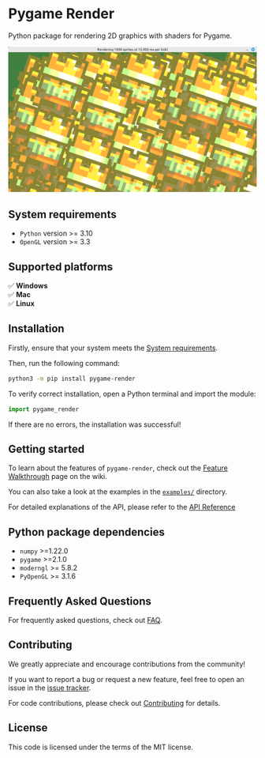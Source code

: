 # Pygame Render

Python package for rendering 2D graphics with shaders for Pygame.

![screenshot](screenshot.png)

## System requirements

- `Python` version >= 3.10
- `OpenGL` version >= 3.3

## Supported platforms

✅ **Windows**  
✅ **Mac**  
✅ **Linux**  

## Installation

Firstly, ensure that your system meets the [System requirements](#system-requirements).

Then, run the following command:

```sh
python3 -m pip install pygame-render
```

To verify correct installation, open a Python terminal and import the module:

```py
import pygame_render
```

If there are no errors, the installation was successful!

## Getting started

To learn about the features of `pygame-render`, check out the [Feature Walkthrough](https://github.com/MarkelZ/pygame_render/wiki/Feature-Walkthrough) page on the wiki.

You can also take a look at the examples in the [`examples/`](https://github.com/MarkelZ/pygame_render/tree/main/examples) directory.

For detailed explanations of the API, please refer to the [API Reference](https://github.com/MarkelZ/pygame-render/wiki/API-Reference)

## Python package dependencies

- `numpy` >=1.22.0
- `pygame` >=2.1.0
- `moderngl` >= 5.8.2
- `PyOpenGL` >= 3.1.6

## Frequently Asked Questions

For frequently asked questions, check out [FAQ](https://github.com/MarkelZ/pygame-render/wiki/FAQ).

## Contributing

We greatly appreciate and encourage contributions from the community! 

If you want to report a bug or request a new feature, feel free to open an issue in the [issue tracker](https://github.com/MarkelZ/pygame-render/issues).

For code contributions, please check out [Contributing](https://github.com/MarkelZ/pygame_render/wiki/Contributing) for details.

## License

This code is licensed under the terms of the MIT license.

